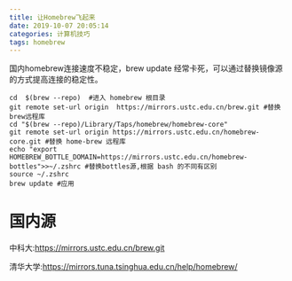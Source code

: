 ```yaml
---
title: 让Homebrew飞起来
date: 2019-10-07 20:05:14
categories: 计算机技巧
tags: homebrew
---
```

国内homebrew连接速度不稳定，brew update 经常卡死，可以通过替换镜像源的方式提高连接的稳定性。
```
cd  $(brew --repo)  #进入 homebrew 根目录
git remote set-url origin  https://mirrors.ustc.edu.cn/brew.git #替换brew远程库
cd "$(brew --repo)/Library/Taps/homebrew/homebrew-core"
git remote set-url origin https://mirrors.ustc.edu.cn/homebrew-core.git #替换 home-brew 远程库
echo "export HOMEBREW_BOTTLE_DOMAIN=https://mirrors.ustc.edu.cn/homebrew-bottles">>~/.zshrc #替换bottles源,根据 bash 的不同有区别
source ~/.zshrc
brew update #应用
```
# 国内源
中科大:https://mirrors.ustc.edu.cn/brew.git

清华大学:https://mirrors.tuna.tsinghua.edu.cn/help/homebrew/
